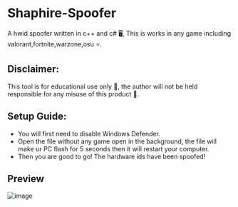 # Shaphire-Spoofer

A hwid spoofer written in c++ and c# 🖥, This is works in any game including valorant,fortnite,warzone,osu ⭐.

## **Disclaimer:**

This tool is for educational use only 🚫, the author will not be held responsible for any misuse of this product 💚.

## **Setup Guide:**
 - You will first need to disable Windows Defender.
 - Open the file without any game open in the background, the file will make ur PC flash for 5 seconds then it will restart your computer.
 - Then you are good to go! The hardware ids have been spoofed!

## **Preview**


![image](https://github.com/ventedlmfao/Shaphire-Spoofer/assets/174041612/f57e8345-81c6-485e-8a2a-522a34cb574c)



